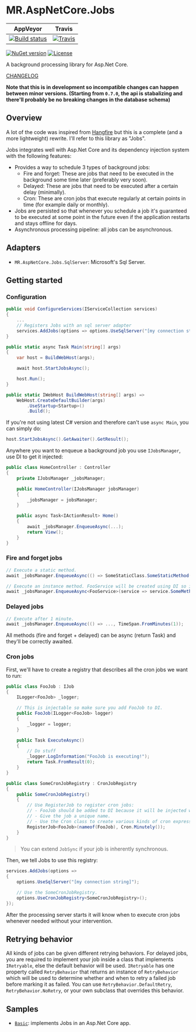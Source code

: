 # MR.AspNetCore.Jobs

AppVeyor | Travis
---------|-------
[![Build status](https://img.shields.io/appveyor/ci/mrahhal/mr-aspnetcore-jobs/master.svg)](https://ci.appveyor.com/project/mrahhal/mr-aspnetcore-jobs) | [![Travis](https://img.shields.io/travis/mrahhal/MR.AspNetCore.Jobs/master.svg)](https://travis-ci.org/mrahhal/MR.AspNetCore.Jobs)

[![NuGet version](https://img.shields.io/nuget/v/MR.AspNetCore.Jobs.svg)](https://www.nuget.org/packages/MR.AspNetCore.Jobs)
[![License](https://img.shields.io/badge/license-MIT-blue.svg)](https://opensource.org/licenses/MIT)

A background processing library for Asp.Net Core.

[CHANGELOG](CHANGELOG.md)

**Note that this is in development so incompatible changes can happen between minor versions. (Starting from `0.7.0`, the api is stabalizing and there'll probably be no breaking changes in the database schema)**

## Overview

A lot of the code was inspired from [Hangfire](https://github.com/HangfireIO/Hangfire) but this is a complete (and a more lightweight) rewrite. I'll refer to this library as "Jobs".

Jobs integrates well with Asp.Net Core and its dependency injection system with the following features:

- Provides a way to schedule 3 types of background jobs:
    - Fire and forget: These are jobs that need to be executed in the background some time later (preferably very soon).
    - Delayed: These are jobs that need to be executed after a certain delay (minimally).
    - Cron: These are cron jobs that execute regularly at certain points in time (for example daily or monthly).
- Jobs are persisted so that whenever you schedule a job it's guaranteed to be executed at some point in the future even if the application restarts and stays offline for days.
- Asynchronous processing pipeline: all jobs can be asynchronous.

## Adapters

- `MR.AspNetCore.Jobs.SqlServer`: Microsoft's Sql Server.

## Getting started

### Configuration
```cs
public void ConfigureServices(IServiceCollection services)
{
    ...
    // Registers Jobs with an sql server adapter
    services.AddJobs(options => options.UseSqlServer("[my connection string]"));
}
```

```cs
public static async Task Main(string[] args)
{
    var host = BuildWebHost(args);

    await host.StartJobsAsync();

    host.Run();
}

public static IWebHost BuildWebHost(string[] args) =>
    WebHost.CreateDefaultBuilder(args)
        .UseStartup<Startup>()
        .Build();
```

If you're not using latest C# version and therefore can't use `async Main`, you can simply do:

```cs
host.StartJobsAsync().GetAwaiter().GetResult();
```

Anywhere you want to enqueue a background job you use `IJobsManager`, use DI to get it injected:
```cs
public class HomeController : Controller
{
    private IJobsManager _jobsManager;

    public HomeController(IJobsManager jobsManager)
    {
        _jobsManager = jobsManager;
    }

    public async Task<IActionResult> Home()
    {
        await _jobsManager.EnqueueAsync(...);
        return View();
    }
}
```

### Fire and forget jobs
```cs
// Execute a static method.
await _jobsManager.EnqueueAsync(() => SomeStaticClass.SomeStaticMethod("foo"));

// Execute an instance method. FooService will be created using DI so it is injectable.
await _jobsManager.EnqueueAsync<FooService>(service => service.SomeMethod("foo"));
```

### Delayed jobs
```cs
// Execute after 1 minute.
await _jobsManager.EnqueueAsync(() => ..., TimeSpan.FromMinutes(1));
```

All methods (fire and forget + delayed) can be async (return Task) and they'll be correctly awaited.

### Cron jobs
First, we'll have to create a registry that describes all the cron jobs we want to run:

```cs
public class FooJob : IJob
{
    ILogger<FooJob> _logger;

    // This is injectable so make sure you add FooJob to DI.
    public FooJob(ILogger<FooJob> logger)
    {
        _logger = logger;
    }

    public Task ExecuteAsync()
    {
        // Do stuff
        _logger.LogInformation("FooJob is executing!");
        return Task.FromResult(0);
    }
}

public class SomeCronJobRegistry : CronJobRegistry
{
    public SomeCronJobRegistry()
    {
        // Use RegisterJob to register cron jobs:
        // - FooJob should be added to DI because it will be injected when executing the job.
        // - Give the job a unique name.
        // - Use the Cron class to create various kinds of cron expressions.
        RegisterJob<FooJob>(nameof(FooJob), Cron.Minutely());
    }
}
```

> You can extend `JobSync` if your job is inherently synchronous.

Then, we tell Jobs to use this registry:
```cs
services.AddJobs(options =>
{
    options.UseSqlServer("[my connection string]");

    // Use the SomeCronJobRegistry.
    options.UseCronJobRegistry<SomeCronJobRegistry>();
});
```

After the processing server starts it will know when to execute cron jobs whenever needed without your intervention.

## Retrying behavior
All kinds of jobs can be given different retrying behaviors. For delayed jobs, you are required to implement your job inside a class that implements `IRetryable`, else the default behavior will be used. `IRetryable` has one property called `RetryBehavior` that returns an instance of `RetryBehavior` which will be used to determine whether and when to retry a failed job before marking it as failed. You can use `RetryBehavior.DefaultRetry`, `RetryBehavior.NoRetry`, or your own subclass that overrides this behavior.

## Samples

- [`Basic`](/samples/Basic): implements Jobs in an Asp.Net Core app.
